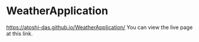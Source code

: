# WeatherApplication

 https://atoshi-das.github.io/WeatherApplication/
You can view the live page at this link.
